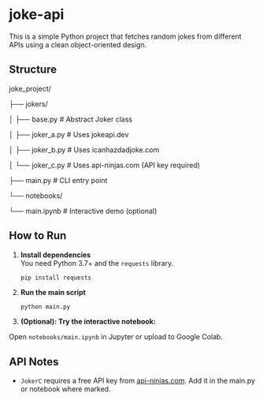 # joke-api
This is a simple Python project that fetches random jokes from different APIs using a clean object-oriented design.

## Structure
joke_project/

├── jokers/

│ ├── base.py # Abstract Joker class

│ ├── joker_a.py # Uses jokeapi.dev

│ ├── joker_b.py # Uses icanhazdadjoke.com

│ └── joker_c.py # Uses api-ninjas.com (API key required)

├── main.py # CLI entry point

└── notebooks/

└── main.ipynb # Interactive demo (optional)



## How to Run

1. **Install dependencies**  
   You need Python 3.7+ and the `requests` library.

   ```bash
   pip install requests

2. **Run the main script**

   ```python main.py```

3. **(Optional): Try the interactive notebook:**

Open ```notebooks/main.ipynb``` in Jupyter or upload to Google Colab.


## API Notes
- `JokerC` requires a free API key from [api-ninjas.com](https://api-ninjas.com/api/jokes).
Add it in the main.py or notebook where marked.
